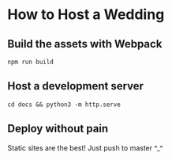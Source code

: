 # How to Host a Wedding

## Build the assets with Webpack

```
npm run build
```

## Host a development server

```
cd docs && python3 -m http.serve
```

## Deploy without pain

Static sites are the best!  Just push to master ^_^
